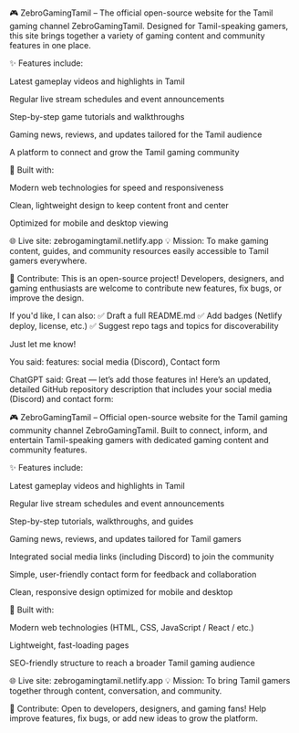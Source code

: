 🎮 ZebroGamingTamil – The official open-source website for the Tamil gaming channel ZebroGamingTamil.
Designed for Tamil-speaking gamers, this site brings together a variety of gaming content and community features in one place.

✨ Features include:

Latest gameplay videos and highlights in Tamil

Regular live stream schedules and event announcements

Step-by-step game tutorials and walkthroughs

Gaming news, reviews, and updates tailored for the Tamil audience

A platform to connect and grow the Tamil gaming community

🌱 Built with:

Modern web technologies for speed and responsiveness

Clean, lightweight design to keep content front and center

Optimized for mobile and desktop viewing

🌐 Live site: zebrogamingtamil.netlify.app
💡 Mission: To make gaming content, guides, and community resources easily accessible to Tamil gamers everywhere.

🤝 Contribute:
This is an open-source project! Developers, designers, and gaming enthusiasts are welcome to contribute new features, fix bugs, or improve the design.

If you'd like, I can also:
✅ Draft a full README.md
✅ Add badges (Netlify deploy, license, etc.)
✅ Suggest repo tags and topics for discoverability

Just let me know!








You said:
features: social media (Discord), Contact form


ChatGPT said:
Great — let’s add those features in! Here’s an updated, detailed GitHub repository description that includes your social media (Discord) and contact form:

🎮 ZebroGamingTamil – Official open-source website for the Tamil gaming community channel ZebroGamingTamil.
Built to connect, inform, and entertain Tamil-speaking gamers with dedicated gaming content and community features.

✨ Features include:

Latest gameplay videos and highlights in Tamil

Regular live stream schedules and event announcements

Step-by-step tutorials, walkthroughs, and guides

Gaming news, reviews, and updates tailored for Tamil gamers

Integrated social media links (including Discord) to join the community

Simple, user-friendly contact form for feedback and collaboration

Clean, responsive design optimized for mobile and desktop

🌱 Built with:

Modern web technologies (HTML, CSS, JavaScript / React / etc.)

Lightweight, fast-loading pages

SEO-friendly structure to reach a broader Tamil gaming audience

🌐 Live site: zebrogamingtamil.netlify.app
💡 Mission: To bring Tamil gamers together through content, conversation, and community.

🤝 Contribute:
Open to developers, designers, and gaming fans! Help improve features, fix bugs, or add new ideas to grow the platform.
